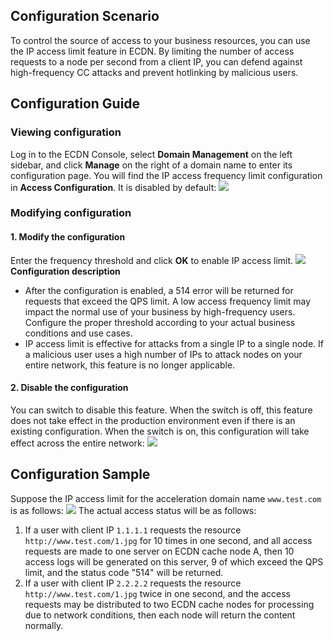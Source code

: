 ## Configuration Scenario

To control the source of access to your business resources, you can use the IP access limit feature in ECDN. By limiting the number of access requests to a node per second from a client IP, you can defend against high-frequency CC attacks and prevent hotlinking by malicious users.


## Configuration Guide

### Viewing configuration

Log in to the ECDN Console, select **Domain Management** on the left sidebar, and click **Manage** on the right of a domain name to enter its configuration page. You will find the IP access frequency limit configuration in **Access Configuration**. It is disabled by default:
![](https://main.qcloudimg.com/raw/647b73c63e867b31dfc1116fec3225b0.png)

### Modifying configuration

#### 1. Modify the configuration

Enter the frequency threshold and click **OK** to enable IP access limit.
![](https://main.qcloudimg.com/raw/31592b3562913dd366d8c3fc88c8a6d4.png)
**Configuration description**

- After the configuration is enabled, a 514 error will be returned for requests that exceed the QPS limit. A low access frequency limit may impact the normal use of your business by high-frequency users. Configure the proper threshold according to your actual business conditions and use cases.
- IP access limit is effective for attacks from a single IP to a single node. If a malicious user uses a high number of IPs to attack nodes on your entire network, this feature is no longer applicable.

#### 2. Disable the configuration

You can switch to disable this feature. When the switch is off, this feature does not take effect in the production environment even if there is an existing configuration. When the switch is on, this configuration will take effect across the entire network:
![](https://main.qcloudimg.com/raw/66d7637604b7527fd0150d0cef15d051.png)

## Configuration Sample

Suppose the IP access limit for the acceleration domain name `www.test.com` is as follows:
![](https://main.qcloudimg.com/raw/30d356e02a66a4d70f321715cf4ae659.png)
The actual access status will be as follows:

1. If a user with client IP `1.1.1.1` requests the resource `http://www.test.com/1.jpg` for 10 times in one second, and all access requests are made to one server on ECDN cache node A, then 10 access logs will be generated on this server, 9 of which exceed the QPS limit, and the status code "514" will be returned.
2. If a user with client IP `2.2.2.2` requests the resource `http://www.test.com/1.jpg` twice in one second, and the access requests may be distributed to two ECDN cache nodes for processing due to network conditions, then each node will return the content normally.

